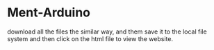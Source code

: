 # Ment-Arduino
download all the files the similar way, and them save it to the local file system and then click on the html file to view the website.
